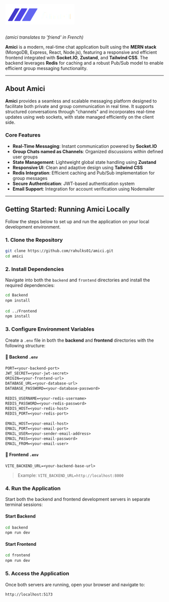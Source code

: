 <p align="left"> <img src="https://github.com/rahulks01/amici/blob/main/Frontend/public/logo-full.png" alt="Amici Logo" width="220" style="vertical-align: middle;"></p> 
<br> <i>(amici translates to 'friend' in French)</i>

**Amici** is a modern, real-time chat application built using the **MERN stack** (MongoDB, Express, React, Node.js), featuring a responsive and efficient frontend integrated with **Socket.IO**, **Zustand**, and **Tailwind CSS**. The backend leverages **Redis** for caching and a robust Pub/Sub model to enable efficient group messaging functionality.

---

## About Amici

**Amici** provides a seamless and scalable messaging platform designed to facilitate both private and group communication in real time. It supports structured conversations through "channels" and incorporates real-time updates using web sockets, with state managed efficiently on the client side.

### Core Features

* **Real-Time Messaging**: Instant communication powered by **Socket.IO**
* **Group Chats named as Channels**: Organized discussions within defined user groups
* **State Management**: Lightweight global state handling using **Zustand**
* **Responsive UI**: Clean and adaptive design using **Tailwind CSS**
* **Redis Integration**: Efficient caching and Pub/Sub implementation for group messages
* **Secure Authentication**: JWT-based authentication system
* **Email Support**: Integration for account verification using Nodemailer

---

## Getting Started: Running Amici Locally

Follow the steps below to set up and run the application on your local development environment.

### 1. Clone the Repository

```bash
git clone https://github.com/rahulks01/amici.git
cd amici
```

### 2. Install Dependencies

Navigate into both the `backend` and `frontend` directories and install the required dependencies:

```bash
cd Backend
npm install

cd ../Frontend
npm install
```

### 3. Configure Environment Variables

Create a `.env` file in both the **backend** and **frontend** directories with the following structure:

#### 📁 Backend `.env`

```env
PORT=<your-backend-port>
JWT_SECRET=<your-jwt-secret>
ORIGIN=<your-frontend-url>
DATABASE_URL=<your-database-url>
DATABASE_PASSWORD=<your-database-password>

REDIS_USERNAME=<your-redis-username>
REDIS_PASSWORD=<your-redis-password>
REDIS_HOST=<your-redis-host>
REDIS_PORT=<your-redis-port>

EMAIL_HOST=<your-email-host>
EMAIL_PORT=<your-email-port>
EMAIL_USER=<your-sender-email-address>
EMAIL_PASS=<your-email-password>
EMAIL_FROM=<your-email-user>
```

#### 📁 Frontend `.env`

```env
VITE_BACKEND_URL=<your-backend-base-url>
```

> Example: `VITE_BACKEND_URL=http://localhost:8000`

### 4. Run the Application

Start both the backend and frontend development servers in separate terminal sessions:

#### Start Backend

```bash
cd backend
npm run dev
```

#### Start Frontend

```bash
cd frontend
npm run dev
```

### 5. Access the Application

Once both servers are running, open your browser and navigate to:

```
http://localhost:5173
```


